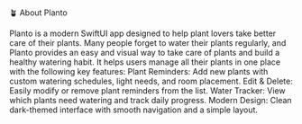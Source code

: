 🪴 About Planto



Planto is a modern SwiftUI app designed to help plant lovers take better care of their plants.
Many people forget to water their plants regularly, and Planto provides an easy and visual way to take care of plants and build a healthy watering habit.
It helps users manage all their plants in one place with the following key features:
Plant Reminders: Add new plants with custom watering schedules, light needs, and room placement.
Edit & Delete: Easily modify or remove plant reminders from the list.
Water Tracker: View which plants need watering and track daily progress.
Modern Design: Clean dark-themed interface with smooth navigation and a simple layout.

